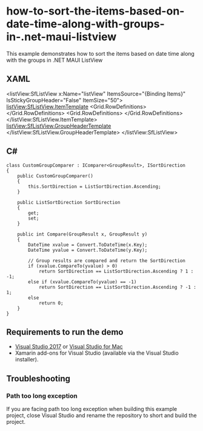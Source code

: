 # how-to-sort-the-items-based-on-date-time-along-with-groups-in-.net-maui-listview

This example demonstrates how to sort the items based on date time along with the groups in .NET MAUI ListView

## XAML 

<listView:SfListView x:Name="listView" ItemsSource="{Binding Items}" IsStickyGroupHeader="False" ItemSize="50">
    <listView:SfListView.ItemTemplate>
        <DataTemplate>
            <StackLayout>
                <Grid Padding="10,0,0,0">
                    <Grid.RowDefinitions>
                        <RowDefinition Height="*" />
                        <RowDefinition Height="*" />
                    </Grid.RowDefinitions>
                    <Label LineBreakMode="NoWrap" 
            VerticalTextAlignment="End"
            Text="{Binding ContactName}"/>
                    <Label Grid.Row="1"
            VerticalTextAlignment="Start"
            Text="{Binding DateOfBirth, StringFormat='{0:dd/MM/yyyy}', Mode=TwoWay}"/>
                </Grid>
                <Grid>
                    <Grid.RowDefinitions>
                        <RowDefinition Height="1" />
                    </Grid.RowDefinitions>
                    <StackLayout BackgroundColor="Gray"/>
                </Grid>
            </StackLayout>
        </DataTemplate>
    </listView:SfListView.ItemTemplate>
    <listView:SfListView.GroupHeaderTemplate>
        <DataTemplate>
            <Label Text= "{Binding Key}" BackgroundColor="Teal" FontSize="22" FontAttributes="Bold" TextColor="White"/>
        </DataTemplate>
    </listView:SfListView.GroupHeaderTemplate>
</listView:SfListView>

## C# 
    class CustomGroupComparer : IComparer<GroupResult>, ISortDirection
    {
        public CustomGroupComparer()
        {
            this.SortDirection = ListSortDirection.Ascending;
        }

        public ListSortDirection SortDirection
        {
            get;
            set;
        }

        public int Compare(GroupResult x, GroupResult y)
        {
            DateTime xvalue = Convert.ToDateTime(x.Key);
            DateTime yvalue = Convert.ToDateTime(y.Key);

            // Group results are compared and return the SortDirection
            if (xvalue.CompareTo(yvalue) > 0)
                return SortDirection == ListSortDirection.Ascending ? 1 : -1;
            else if (xvalue.CompareTo(yvalue) == -1)
                return SortDirection == ListSortDirection.Ascending ? -1 : 1;
            else
                return 0;
        }
    }

## Requirements to run the demo

* [Visual Studio 2017](https://visualstudio.microsoft.com/downloads/) or [Visual Studio for Mac](https://visualstudio.microsoft.com/vs/mac/)
* Xamarin add-ons for Visual Studio (available via the Visual Studio installer).

## Troubleshooting

### Path too long exception

If you are facing path too long exception when building this example project, close Visual Studio and rename the repository to short and build the project.